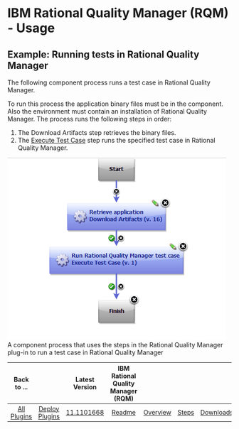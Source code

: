 
# IBM Rational Quality Manager (RQM) - Usage


## Example: Running tests in Rational Quality Manager

The following component process runs a test case in Rational Quality Manager.

To run this process the application binary files must be in the component. Also the environment must contain an installation of Rational Quality Manager. The process runs the following steps in order:

1. The Download Artifacts step retrieves the binary files.
2. The [Execute Test Case](../steps#execute_test_case) step runs the specified test case in Rational Quality Manager.

[![A component process that uses the steps in the Rational Quality Manager plug-in to run a test case in Rational Quality Manager](media/rationalqualitymanager_a.gif)](media/rationalqualitymanager_a.gif)
A component process that uses the steps in the Rational Quality Manager plug-in to run a test case in Rational Quality Manager


|Back to ...||Latest Version|IBM Rational Quality Manager (RQM) ||||
| :---: | :---: | :---: | :---: | :---: | :---: | :---: |
|[All Plugins](../../index.md)|[Deploy Plugins](../README.md)|[11.1101668](https://raw.githubusercontent.com/UrbanCode/IBM-UCD-PLUGINS/main/files/RationalQualityManager/RQM-11.1101668.zip)|[Readme](README.md)|[Overview](overview.md)|[Steps](steps.md)|[Downloads](downloads.md)|
